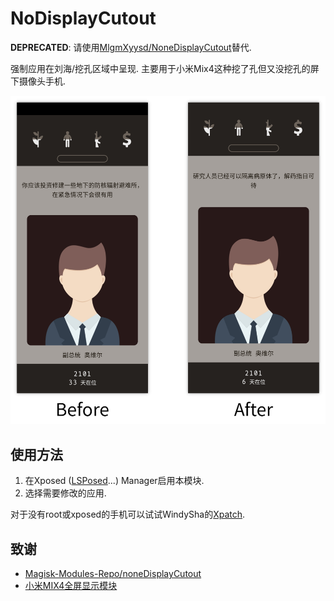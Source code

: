 # NoDisplayCutout

**DEPRECATED**: 请使用[MlgmXyysd/NoneDisplayCutout](https://github.com/MlgmXyysd/NoneDisplayCutout)替代.

强制应用在刘海/挖孔区域中呈现.
主要用于小米Mix4这种挖了孔但又没挖孔的屏下摄像头手机.

![](screenshot.png)

## 使用方法

1. 在Xposed ([LSPosed](https://github.com/LSPosed/LSPosed)...) Manager启用本模块.
1. 选择需要修改的应用.

对于没有root或xposed的手机可以试试WindySha的[Xpatch](https://github.com/WindySha/Xpatch).

## 致谢

* [Magisk-Modules-Repo/noneDisplayCutout](https://github.com/Magisk-Modules-Repo/noneDisplayCutout)
* [小米MIX4全屏显示模块](https://www.coolapk.com/feed/29531787)
